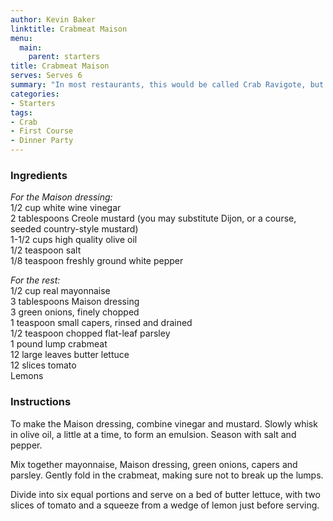 ```yaml
---
author: Kevin Baker
linktitle: Crabmeat Maison
menu:
  main:
    parent: starters
title: Crabmeat Maison
serves: Serves 6
summary: "In most restaurants, this would be called Crab Ravigote, but Galatoire's of New Orleans (long accustomed to doing things their own way) already has another recipe called by that name. In any case, it's wonderful."
categories:
- Starters
tags: 
- Crab
- First Course
- Dinner Party
---
```

### Ingredients

<div class="ingredient-list">

*For the Maison dressing:*  
1/2 cup white wine vinegar  
2 tablespoons Creole mustard (you may substitute Dijon, or a course, seeded country-style mustard)  
1-1/2 cups high quality olive oil  
1/2 teaspoon salt  
1/8 teaspoon freshly ground white pepper  

*For the rest:*  
1/2 cup real mayonnaise  
3 tablespoons Maison dressing  
3 green onions, finely chopped  
1 teaspoon small capers, rinsed and drained  
1/2 teaspoon chopped flat-leaf parsley  
1 pound lump crabmeat  
12 large leaves butter lettuce  
12 slices tomato  
Lemons  

</div>

### Instructions

To make the Maison dressing, combine vinegar and mustard. Slowly whisk in olive oil, a little at a time, to form an emulsion. Season with salt and pepper.

Mix together mayonnaise, Maison dressing, green onions, capers and parsley. Gently fold in the crabmeat, making sure not to break up the lumps.

Divide into six equal portions and serve on a bed of butter lettuce, with two slices of tomato and a squeeze from a wedge of lemon just before serving.